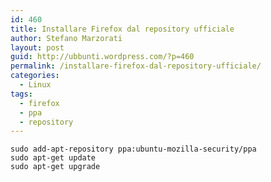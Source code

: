 ```yaml
---
id: 460
title: Installare Firefox dal repository ufficiale
author: Stefano Marzorati
layout: post
guid: http://ubbunti.wordpress.com/?p=460
permalink: /installare-firefox-dal-repository-ufficiale/
categories:
  - Linux
tags:
  - firefox
  - ppa
  - repository
---
```

`sudo add-apt-repository ppa:ubuntu-mozilla-security/ppa`  
`sudo apt-get update`  
`sudo apt-get upgrade`